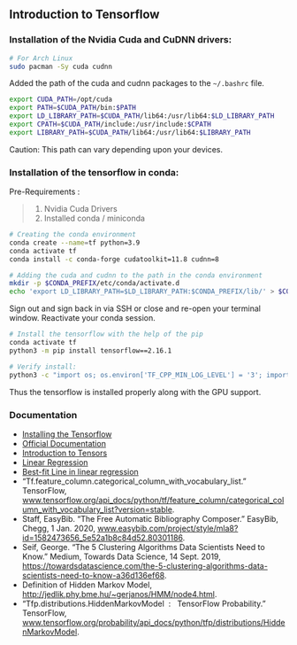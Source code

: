 ## Introduction to Tensorflow

### Installation of the Nvidia Cuda and CuDNN drivers:

```bash
# For Arch Linux
sudo pacman -Sy cuda cudnn
```

Added the path of the cuda and cudnn packages to the `~/.bashrc` file.

```bash
export CUDA_PATH=/opt/cuda
export PATH=$CUDA_PATH/bin:$PATH
export LD_LIBRARY_PATH=$CUDA_PATH/lib64:/usr/lib64:$LD_LIBRARY_PATH
export CPATH=$CUDA_PATH/include:/usr/include:$CPATH
export LIBRARY_PATH=$CUDA_PATH/lib64:/usr/lib64:$LIBRARY_PATH
```

Caution: This path can vary depending upon your devices.

### Installation of the tensorflow in conda:

Pre-Requirements :

> 1.  Nvidia Cuda Drivers
> 2.  Installed conda / miniconda

```bash
# Creating the conda environment
conda create --name=tf python=3.9
conda activate tf
conda install -c conda-forge cudatoolkit=11.8 cudnn=8

# Adding the cuda and cudnn to the path in the conda environment
mkdir -p $CONDA_PREFIX/etc/conda/activate.d
echo 'export LD_LIBRARY_PATH=$LD_LIBRARY_PATH:$CONDA_PREFIX/lib/' > $CONDA_PREFIX/etc/conda/activate.d/env_vars.sh
```

Sign out and sign back in via SSH or close and re-open your terminal window. Reactivate your conda session.

```bash
# Install the tensorflow with the help of the pip
conda activate tf
python3 -m pip install tensorflow==2.16.1

# Verify install:
python3 -c "import os; os.environ['TF_CPP_MIN_LOG_LEVEL'] = '3'; import tensorflow as tf; print('Num GPUs Available: ', len(tf.config.list_physical_devices('GPU')))"
```

Thus the tensorflow is installed properly along with the GPU support.

### Documentation

- [Installing the Tensorflow](https://www.tensorflow.org/install/pip)
- [Official Documentation](https://www.tensorflow.org/tutorials?authuser=2)
- [Introduction to Tensors](https://www.tensorflow.org/guide/tensor)
- [Linear Regression](https://www.tensorflow.org/tutorials/estimator/linear)
- [Best-fit Line in linear regression](https://www.investopedia.com/terms/l/line-of-best-fit.asp)
- “Tf.feature_column.categorical_column_with_vocabulary_list.” TensorFlow, www.tensorflow.org/api_docs/python/tf/feature_column/categorical_column_with_vocabulary_list?version=stable.
- Staff, EasyBib. “The Free Automatic Bibliography Composer.” EasyBib, Chegg, 1 Jan. 2020, www.easybib.com/project/style/mla8?id=1582473656_5e52a1b8c84d52.80301186.
- Seif, George. “The 5 Clustering Algorithms Data Scientists Need to Know.” Medium, Towards Data Science, 14 Sept. 2019, https://towardsdatascience.com/the-5-clustering-algorithms-data-scientists-need-to-know-a36d136ef68.
- Definition of Hidden Markov Model, http://jedlik.phy.bme.hu/~gerjanos/HMM/node4.html.
- “Tfp.distributions.HiddenMarkovModel &nbsp;: &nbsp; TensorFlow Probability.” TensorFlow, www.tensorflow.org/probability/api_docs/python/tfp/distributions/HiddenMarkovModel.
